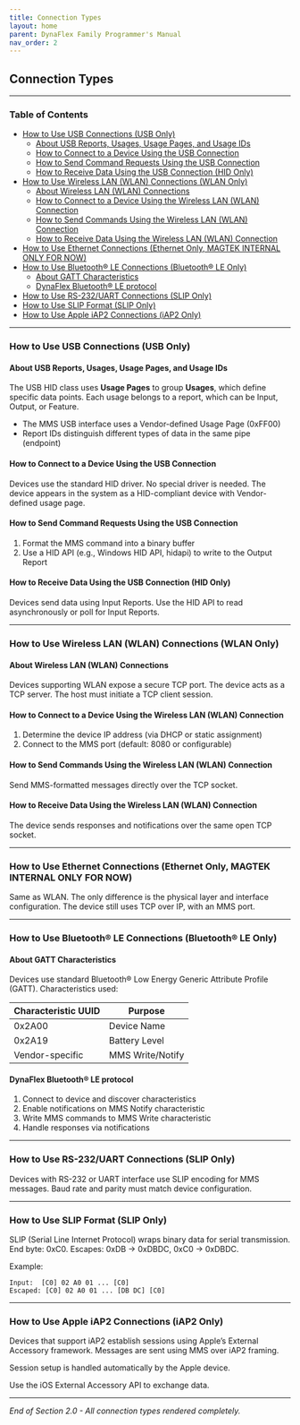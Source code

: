 ```yaml
---
title: Connection Types
layout: home
parent: DynaFlex Family Programmer's Manual
nav_order: 2
---
```

## Connection Types

---

### Table of Contents


  - [How to Use USB Connections (USB Only)](#how-to-use-usb-connections-usb-only)
    - [About USB Reports, Usages, Usage Pages, and Usage IDs](#about-usb-reports-usages-usage-pages-and-usage-ids)
    - [How to Connect to a Device Using the USB Connection](#how-to-connect-to-a-device-using-the-usb-connection)
    - [How to Send Command Requests Using the USB Connection](#how-to-send-command-requests-using-the-usb-connection)
    - [How to Receive Data Using the USB Connection (HID Only)](#how-to-receive-data-using-the-usb-connection-hid-only)
  - [How to Use Wireless LAN (WLAN) Connections (WLAN Only)](#how-to-use-wireless-lan-wlan-connections-wlan-only)
    - [About Wireless LAN (WLAN) Connections](#about-wireless-lan-wlan-connections)
    - [How to Connect to a Device Using the Wireless LAN (WLAN) Connection](#how-to-connect-to-a-device-using-the-wireless-lan-wlan-connection)
    - [How to Send Commands Using the Wireless LAN (WLAN) Connection](#how-to-send-commands-using-the-wireless-lan-wlan-connection)
    - [How to Receive Data Using the Wireless LAN (WLAN) Connection](#how-to-receive-data-using-the-wireless-lan-wlan-connection)
  - [How to Use Ethernet Connections (Ethernet Only, MAGTEK INTERNAL ONLY FOR NOW)](#how-to-use-ethernet-connections-ethernet-only-magtek-internal-only-for-now)
  - [How to Use Bluetooth® LE Connections (Bluetooth® LE Only)](#how-to-use-bluetooth-le-connections-bluetooth-le-only)
    - [About GATT Characteristics](#about-gatt-characteristics)
    - [DynaFlex Bluetooth® LE protocol](#dynaflex-bluetooth-le-protocol)
  - [How to Use RS-232/UART Connections (SLIP Only)](#how-to-use-rs-232uart-connections-slip-only)
  - [How to Use SLIP Format (SLIP Only)](#how-to-use-slip-format-slip-only)
  - [How to Use Apple iAP2 Connections (iAP2 Only)](#how-to-use-apple-iap2-connections-iap2-only)

---

### How to Use USB Connections (USB Only)

#### About USB Reports, Usages, Usage Pages, and Usage IDs

The USB HID class uses **Usage Pages** to group **Usages**, which define specific data points. Each usage belongs to a report, which can be Input, Output, or Feature.

- The MMS USB interface uses a Vendor-defined Usage Page (0xFF00)
- Report IDs distinguish different types of data in the same pipe (endpoint)

#### How to Connect to a Device Using the USB Connection

Devices use the standard HID driver. No special driver is needed. The device appears in the system as a HID-compliant device with Vendor-defined usage page.

#### How to Send Command Requests Using the USB Connection

1. Format the MMS command into a binary buffer
2. Use a HID API (e.g., Windows HID API, hidapi) to write to the Output Report

#### How to Receive Data Using the USB Connection (HID Only)

Devices send data using Input Reports. Use the HID API to read asynchronously or poll for Input Reports.

---

### How to Use Wireless LAN (WLAN) Connections (WLAN Only)

#### About Wireless LAN (WLAN) Connections

Devices supporting WLAN expose a secure TCP port. The device acts as a TCP server. The host must initiate a TCP client session.

#### How to Connect to a Device Using the Wireless LAN (WLAN) Connection

1. Determine the device IP address (via DHCP or static assignment)
2. Connect to the MMS port (default: 8080 or configurable)

#### How to Send Commands Using the Wireless LAN (WLAN) Connection

Send MMS-formatted messages directly over the TCP socket.

#### How to Receive Data Using the Wireless LAN (WLAN) Connection

The device sends responses and notifications over the same open TCP socket.

---

### How to Use Ethernet Connections (Ethernet Only, MAGTEK INTERNAL ONLY FOR NOW)

Same as WLAN. The only difference is the physical layer and interface configuration. The device still uses TCP over IP, with an MMS port.

---

### How to Use Bluetooth® LE Connections (Bluetooth® LE Only)

#### About GATT Characteristics

Devices use standard Bluetooth® Low Energy Generic Attribute Profile (GATT). Characteristics used:

| Characteristic UUID | Purpose               |
|--------------------|-----------------------|
| 0x2A00             | Device Name           |
| 0x2A19             | Battery Level         |
| Vendor-specific    | MMS Write/Notify      |

#### DynaFlex Bluetooth® LE protocol

1. Connect to device and discover characteristics
2. Enable notifications on MMS Notify characteristic
3. Write MMS commands to MMS Write characteristic
4. Handle responses via notifications

---

### How to Use RS-232/UART Connections (SLIP Only)

Devices with RS-232 or UART interface use SLIP encoding for MMS messages. Baud rate and parity must match device configuration.

---

### How to Use SLIP Format (SLIP Only)

SLIP (Serial Line Internet Protocol) wraps binary data for serial transmission. End byte: 0xC0. Escapes: 0xDB → 0xDBDC, 0xC0 → 0xDBDC.

Example:

```
Input:  [C0] 02 A0 01 ... [C0]
Escaped: [C0] 02 A0 01 ... [DB DC] [C0]
```

---

### How to Use Apple iAP2 Connections (iAP2 Only)

Devices that support iAP2 establish sessions using Apple’s External Accessory framework. Messages are sent using MMS over iAP2 framing.

Session setup is handled automatically by the Apple device.

Use the iOS External Accessory API to exchange data.

---

_End of Section 2.0 - All connection types rendered completely._
